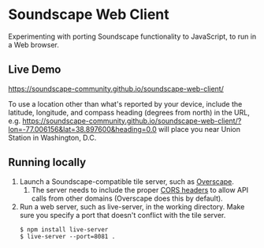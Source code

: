 # Soundscape Web Client

Experimenting with porting Soundscape functionality to JavaScript, to run in a Web browser.

## Live Demo

https://soundscape-community.github.io/soundscape-web-client/

To use a location other than what's reported by your device, include the latitude, longitude, and compass heading (degrees from north) in the URL, e.g. https://soundscape-community.github.io/soundscape-web-client/?lon=-77.006156&lat=38.897600&heading=0.0 will place you near Union Station in Washington, D.C.

## Running locally

1. Launch a Soundscape-compatible tile server, such as [Overscape](https://github.com/soundscape-community/overscape-server).
    1. The server needs to include the proper [CORS headers](https://developer.mozilla.org/en-US/docs/Web/HTTP/CORS) to allow API calls from other domains (Overscape does this by default).
2. Run a web server, such as live-server, in the working directory. Make sure you specify a port that doesn't conflict with the tile server.
    ```
    $ npm install live-server
    $ live-server --port=8081 .
    ```
